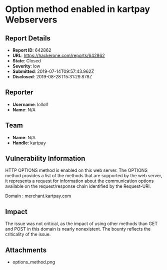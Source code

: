 # Option method enabled in kartpay Webservers

## Report Details
- **Report ID**: 642862
- **URL**: https://hackerone.com/reports/642862
- **State**: Closed
- **Severity**: low
- **Submitted**: 2019-07-14T09:57:43.962Z
- **Disclosed**: 2019-08-28T15:31:29.878Z

## Reporter
- **Username**: lollol1
- **Name**: N/A

## Team
- **Name**: N/A
- **Handle**: kartpay

## Vulnerability Information
HTTP OPTIONS method is enabled on this web server. The OPTIONS method provides a list of the methods that are supported by the web server, it represents a request for information about the communication options available on the request/response chain identified by the Request-URI.

Domain :
merchant.kartpay.com

## Impact

The issue was not critical, as the impact of using other methods than GET and POST in this domain is nearly nonexistent. The bounty reflects the criticality of the issue.

## Attachments
- options_method.png

